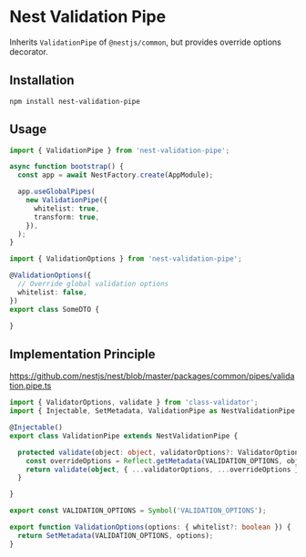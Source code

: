 # Nest Validation Pipe

Inherits `ValidationPipe` of `@nestjs/common`, but provides override options decorator.

## Installation

```shell
npm install nest-validation-pipe
```

## Usage

```typescript
import { ValidationPipe } from 'nest-validation-pipe';

async function bootstrap() {
  const app = await NestFactory.create(AppModule);

  app.useGlobalPipes(
    new ValidationPipe({
      whitelist: true,
      transform: true,
    }),
  );
}
```

```typescript
import { ValidationOptions } from 'nest-validation-pipe';

@ValidationOptions({
  // Override global validation options
  whitelist: false,
})
export class SomeDTO {

}
```

## Implementation Principle

<https://github.com/nestjs/nest/blob/master/packages/common/pipes/validation.pipe.ts>

```typescript
import { ValidatorOptions, validate } from 'class-validator';
import { Injectable, SetMetadata, ValidationPipe as NestValidationPipe } from '@nestjs/common';

@Injectable()
export class ValidationPipe extends NestValidationPipe {

  protected validate(object: object, validatorOptions?: ValidatorOptions) {
    const overrideOptions = Reflect.getMetadata(VALIDATION_OPTIONS, object.constructor);
    return validate(object, { ...validatorOptions, ...overrideOptions });
  }

}

export const VALIDATION_OPTIONS = Symbol('VALIDATION_OPTIONS');

export function ValidationOptions(options: { whitelist?: boolean }) {
  return SetMetadata(VALIDATION_OPTIONS, options);
}
```
